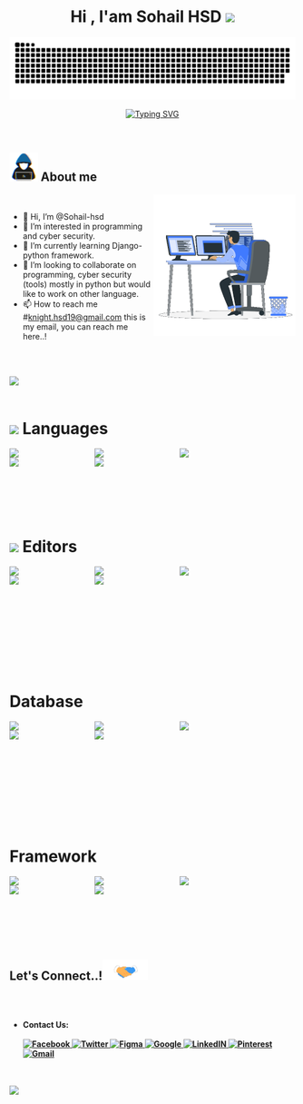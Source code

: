 
<h1 align="center"><b>Hi , I'am Sohail HSD </b><img src="https://media.giphy.com/media/hvRJCLFzcasrR4ia7z/giphy.gif" width="35"></h1>


 <div align="center">

  <a href="https://1999azzar.github.io/1999AZZAR/">
  <img  src="https://github.com/1999AZZAR/1999AZZAR/blob/main/resources/img/grid-snake.svg"
       alt="snake" /></a>
</div>

<p align="center">
<a href="https://git.io/typing-svg"><img src="https://readme-typing-svg.herokuapp.com?font=Pacifico&weight=600&pause=295&color=32CA4F&center=true&vCenter=true&multiline=true&width=1560&height=100&lines=%F0%9F%91%80+I%E2%80%99m+interested+in+programming+and+cyber+security.;%F0%9F%8C%B1+I%E2%80%99m+currently+working+on+Next.js.;%F0%9F%92%9E%EF%B8%8F+I%E2%80%99m+looking+to+collaborate+on+programming%2C+cyber+security+(tools)+mostly+in+python+but+would+like+to+work+on+other+language." alt="Typing SVG" /></a>
</p>


<br>



	
## <picture><img src = "https://github.com/0xAbdulKhalid/0xAbdulKhalid/raw/main/assets/mdImages/about_me.gif" width = 50px></picture> **About me**

<picture> <img align="right" src="https://github.com/0xAbdulKhalid/0xAbdulKhalid/raw/main/assets/mdImages/Right_Side.gif" width = 250px></picture>

<br>

- 👋 Hi, I’m @Sohail-hsd
- 👀 I’m interested in programming and cyber security.
- 🌱 I’m currently learning Django-python framework.
- 💞️ I’m looking to collaborate on programming, cyber security (tools) mostly in python but would like to work on other language.
- 📫 How to reach me #knight.hsd19@gmail.com this is my email, you can reach me here..!


<br><br>

<img src="https://user-images.githubusercontent.com/73097560/115834477-dbab4500-a447-11eb-908a-139a6edaec5c.gif"><br><br>

<p align="center">
 <h1 align="left"><img src="https://media2.giphy.com/media/QssGEmpkyEOhBCb7e1/giphy.gif?cid=ecf05e47a0n3gi1bfqntqmob8g9aid1oyj2wr3ds3mg700bl&rid=giphy.gif" width ="25"><b> Languages</h1>
    <picture> <img align="left" src="https://user-images.githubusercontent.com/70771040/209985873-d4173b81-328e-45cc-b9f0-2cfb80919c33.svg" width = 150px></picture>
    <picture> <img align="left" src="https://user-images.githubusercontent.com/70771040/209985901-65c73a3b-2472-4431-9cd7-00b99254d796.svg" width = 150px></picture>
    <picture> <img align="left" src="https://user-images.githubusercontent.com/70771040/209985934-a3cc9c59-ebbf-4cda-b6a5-efe70f3c0616.svg" width = 150px></picture>
    <picture> <img align="left" src="https://github.com/yurijserrano/Github-Profile-Readme-Logos/blob/master/programming%20languages/go.svg" width = 150px></picture>
    <picture> <img align="left" src="https://github.com/yurijserrano/Github-Profile-Readme-Logos/blob/master/programming%20languages/python.svg" width = 150px></picture>
</p>

<br>
<br>
<br>
    
<p align="center">
<br>
<br>
<br>
<h1 align="left"><img src="https://media2.giphy.com/media/QssGEmpkyEOhBCb7e1/giphy.gif?cid=ecf05e47a0n3gi1bfqntqmob8g9aid1oyj2wr3ds3mg700bl&rid=giphy.gif" width ="25"><b> Editors</h1>
    <picture> <img align="left" src="https://github.com/yurijserrano/Github-Profile-Readme-Logos/blob/master/text%20editors/vscode.svg" width = 150px></picture>
    <picture> <img align="left" src="https://github.com/yurijserrano/Github-Profile-Readme-Logos/blob/master/text%20editors/atom.svg" width = 150px></picture>
    <picture> <img align="left" src="https://github.com/yurijserrano/Github-Profile-Readme-Logos/blob/master/ides/android-studio.svg" width = 150px></picture>
    <picture> <img align="left" src="https://github.com/yurijserrano/Github-Profile-Readme-Logos/blob/master/ides/intellij.svg" width = 150px></picture>
    <picture> <img align="left" src="https://github.com/yurijserrano/Github-Profile-Readme-Logos/blob/master/ides/pycharm.svg" width = 150px></picture>
<br>
<br>
<br>
</p> 


<br>
<br>
<br>

<p align="center">
<br>
<br>
<br>
<h1 align="left"><b>Database</h1>
    <picture> <img align="left" src="https://github.com/yurijserrano/Github-Profile-Readme-Logos/blob/master/databases/mongodb.svg" width = 150px></picture>
        <picture> <img align="left" src="https://github.com/yurijserrano/Github-Profile-Readme-Logos/blob/master/databases/mysql.svg" width = 150px></picture>
        <picture> <img align="left" src="https://github.com/yurijserrano/Github-Profile-Readme-Logos/blob/master/databases/oracle.svg" width = 150px></picture>
        <picture> <img align="left" src="https://github.com/yurijserrano/Github-Profile-Readme-Logos/blob/master/databases/postgresql.svg" width = 150px></picture>
        <picture> <img align="left" src="https://github.com/yurijserrano/Github-Profile-Readme-Logos/blob/master/databases/redis.svg" width = 150px></picture>
<br>
<br>
<br>
</p> 


<br>
<br>
<br>

<p align="center">
<br>
<br>
<br>
<h1 align="left"><b>Framework</h1>
    <picture> <img align="left" src="https://github.com/yurijserrano/Github-Profile-Readme-Logos/blob/master/frameworks/react.svg" width = 150px></picture>
        <picture> <img align="left" src="https://github.com/yurijserrano/Github-Profile-Readme-Logos/blob/master/frameworks/nodejs.svg" width = 150px></picture>
        <picture> <img align="left" src="https://github.com/yurijserrano/Github-Profile-Readme-Logos/blob/master/frameworks/django.svg" width = 150px></picture>
        <picture> <img align="left" src="https://github.com/yurijserrano/Github-Profile-Readme-Logos/blob/master/frameworks/flask.svg" width = 150px></picture>
        <picture> <img align="left" src="https://github.com/yurijserrano/Github-Profile-Readme-Logos/blob/master/frameworks/redux.svg" width = 150px></picture>
        
<br>
<br>
<br>
</p> 


<br>
<br>
<br>


## <b> Let's Connect..!</b><img src="https://github.com/0xAbdulKhalid/0xAbdulKhalid/raw/main/assets/mdImages/handshake.gif" width ="80">
<br>

<br>

- **Contact Us**:
  <br>
  <br>
  <a href="https://www.facebook.com/SOHAIL.HSD" target="_blank">
    ![Facebook](https://user-images.githubusercontent.com/70771040/209978404-14b6e732-0cff-454d-b10e-da7b702210f3.svg)
  </a>
   <a href="https://twitter.com/SOHAIL_HSD" target="_blank">
    ![Twitter](https://user-images.githubusercontent.com/70771040/209980417-0317765d-dc3b-4005-988b-96a432f362b9.svg)
  </a>
   <a href="" target="_blank">
    ![Figma](https://user-images.githubusercontent.com/70771040/209979108-f9621e5f-32ae-40c9-bd0b-b11a018487a6.svg)
  </a>
   <a href="" target="_blank">
    ![Google](https://user-images.githubusercontent.com/70771040/209979126-5071c824-f9fc-41a8-a23c-43f89855c52e.svg)
  </a>
   <a href="https://www.linkedin.com/in/sohial-hsd-5aa251200/" target="_blank">
    ![LinkedIN](https://user-images.githubusercontent.com/70771040/209979172-db772800-5d82-4f80-bc5f-dddab1e3ec3f.svg)
  </a>
   <a href="" target="_blank">
    ![Pinterest](https://user-images.githubusercontent.com/70771040/209979201-c74e85eb-2f91-4c77-b994-573c6408790f.svg)
  </a>
  <a href="" target="_blank">
  ![Gmail](https://user-images.githubusercontent.com/70771040/209980239-b90ad7fd-4b95-452a-bd58-cce15227f563.svg)
  </a>
<br>

<br>
<img src="https://user-images.githubusercontent.com/73097560/115834477-dbab4500-a447-11eb-908a-139a6edaec5c.gif">
<br>
<br>
<br>

<div align='center'>

</div>
<br>
<br>
<br>
<br>


